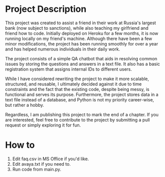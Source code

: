 # Project Description

This project was created to assist a friend in their work at Russia's largest bank (now subject to sanctions), while also teaching my girlfriend and friend how to code. Initially deployed on Heroku for a few months, it is now running locally on my friend's machine. Although there have been a few minor modifications, the project has been running smoothly for over a year and has helped numerous individuals in their daily work.

The project consists of a simple QA chatbot that aids in resolving common issues by storing the questions and answers in a text file. It also has a basic registration system that assigns internal IDs to different users.

While I have considered rewriting the project to make it more scalable, structured, and reusable, I ultimately decided against it due to time constraints and the fact that the existing code, despite being messy, is functional and serves its purpose. Furthermore, the project stores data in a text file instead of a database, and Python is not my priority career-wise, but rather a hobby.

Regardless, I am publishing this project to mark the end of a chapter. If you are interested, feel free to contribute to the project by submitting a pull request or simply exploring it for fun.

# How to
1. Edit faq.csv in MS Office if you'd like.
2. Edit avaya.txt if you need to.
3. Run code from main.py.
